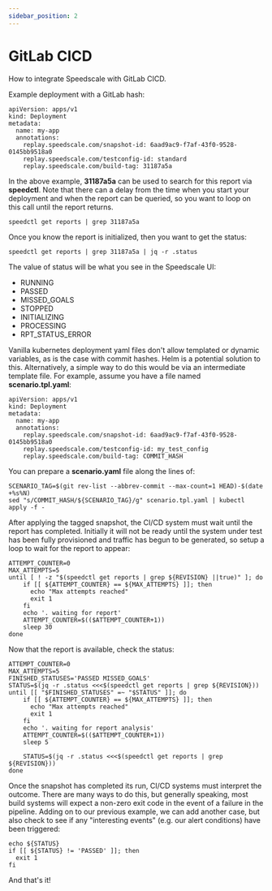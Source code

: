 ```yaml
---
sidebar_position: 2
---
```


# GitLab CICD

How to integrate Speedscale with GitLab CICD.

Example deployment with a GitLab hash:

```
apiVersion: apps/v1
kind: Deployment
metadata:
  name: my-app
  annotations:
    replay.speedscale.com/snapshot-id: 6aad9ac9-f7af-43f0-9528-0145bb9518a0
    replay.speedscale.com/testconfig-id: standard
    replay.speedscale.com/build-tag: 31187a5a
```

In the above example, **31187a5a** can be used to search for this report via
**speedctl**. Note that there can a delay from the time when you start your
deployment and when the report can be queried, so you want to loop on this call
until the report returns.

```
speedctl get reports | grep 31187a5a
```

Once you know the report is initialized, then you want to get the status:

```
speedctl get reports | grep 31187a5a | jq -r .status
```

The value of status will be what you see in the Speedscale UI:

* RUNNING
* PASSED
* MISSED_GOALS
* STOPPED
* INITIALIZING
* PROCESSING
* RPT_STATUS_ERROR

Vanilla kubernetes deployment yaml files don't allow templated or dynamic
variables, as is the case with commit hashes. Helm is a potential solution to
this. Alternatively, a simple way to do this would be via an intermediate
template file. For example, assume you have a file named **scenario.tpl.yaml**:

```
apiVersion: apps/v1
kind: Deployment
metadata:
  name: my-app
  annotations:
    replay.speedscale.com/snapshot-id: 6aad9ac9-f7af-43f0-9528-0145bb9518a0
    replay.speedscale.com/testconfig-id: my_test_config
    replay.speedscale.com/build-tag: COMMIT_HASH
```

You can prepare a **scenario.yaml** file along the lines of:

```
SCENARIO_TAG=$(git rev-list --abbrev-commit --max-count=1 HEAD)-$(date +%s%N)
sed "s/COMMIT_HASH/${SCENARIO_TAG}/g" scenario.tpl.yaml | kubectl apply -f -
```

After applying the tagged snapshot, the CI/CD system must wait until the report has completed. Initially it will not be ready until the system under test has been fully provisioned and traffic has begun to be generated, so setup a loop to wait for the report to appear:

```
ATTEMPT_COUNTER=0
MAX_ATTEMPTS=5
until [ ! -z "$(speedctl get reports | grep ${REVISION} ||true)" ]; do
    if [[ ${ATTEMPT_COUNTER} == ${MAX_ATTEMPTS} ]]; then
      echo "Max attempts reached"
      exit 1
    fi
    echo '. waiting for report'
    ATTEMPT_COUNTER=$(($ATTEMPT_COUNTER+1))
    sleep 30
done
```

Now that the report is available, check the status:

```
ATTEMPT_COUNTER=0
MAX_ATTEMPTS=5
FINISHED_STATUSES='PASSED MISSED_GOALS'
STATUS=$(jq -r .status <<<$(speedctl get reports | grep ${REVISION}))
until [[ "$FINISHED_STATUSES" =~ "$STATUS" ]]; do
    if [[ ${ATTEMPT_COUNTER} == ${MAX_ATTEMPTS} ]]; then
      echo "Max attempts reached"
      exit 1
    fi
    echo '. waiting for report analysis'
    ATTEMPT_COUNTER=$(($ATTEMPT_COUNTER+1))
    sleep 5

    STATUS=$(jq -r .status <<<$(speedctl get reports | grep ${REVISION}))
done
```

Once the snapshot has completed its run, CI/CD systems must interpret the outcome. There are many ways to do this, but generally speaking, most build systems will expect a non-zero exit code in the event of a failure in the pipeline. Adding on to our previous example, we can add another case, but also check to see if any "interesting events" (e.g. our alert conditions) have been triggered:

```
echo ${STATUS}
if [[ ${STATUS} != 'PASSED' ]]; then
  exit 1
fi
```

And that's it!

